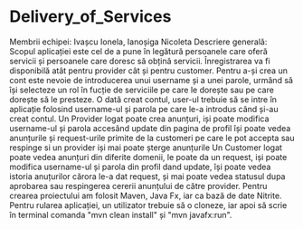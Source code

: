 # Delivery_of_Services
Membrii echipei: Ivașcu Ionela, Ianoșiga Nicoleta
Descriere generală: Scopul aplicației este cel de a pune în legătură persoanele care oferă servicii și persoanele care doresc să obțină servicii. 
Înregistrarea va fi disponibilă atât pentru provider cât și pentru customer. Pentru a-și crea un cont este nevoie de introducerea unui username și a unei parole, urmând să își selecteze un rol în fucție de serviciile pe care le dorește sau pe care dorește să le presteze.
O dată creat contul, user-ul trebuie să se intre în aplicație folosind username-ul și parola pe care le-a introdus când și-au creat contul.
Un Provider logat poate crea anunțuri, iși poate modifica username-ul și parola accesând update din pagina de profil își poate vedea anunțurile și request-urile primite de la customeri pe care le pot accepta sau respinge si un provider iși mai poate șterge anunțurile
Un Customer logat poate vedea anunțuri din diferite domenii, le poate da un request, iși poate modifica username-ul și parola din profil dand update, își poate vedea istoria anuțurilor cărora le-a dat request, și mai poate vedea statusul dupa aprobarea sau respingerea cererii anunțului de către provider.
Pentru crearea proiectului am folosit Maven, Java Fx, iar ca bază de date Nitrite.
Pentru rularea aplicației, un utilizator trebuie să o cloneze, iar apoi să scrie în terminal  comanda "mvn clean install" și "mvn javafx:run".

